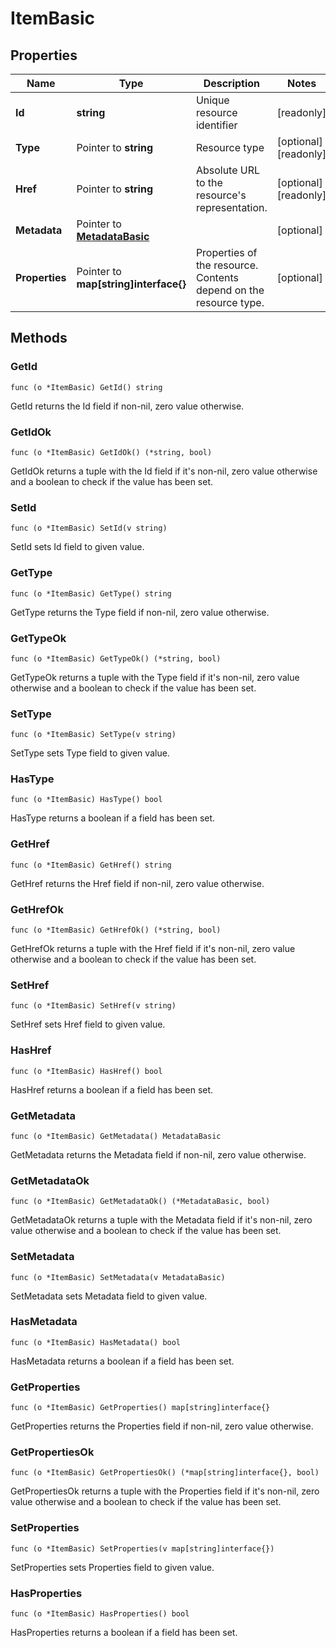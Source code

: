 # ItemBasic



## Properties

|Name | Type | Description | Notes|
|------------ | ------------- | ------------- | -------------|
|**Id** | **string** | Unique resource identifier | [readonly] |
|**Type** | Pointer to **string** | Resource type | [optional] [readonly] |
|**Href** | Pointer to **string** | Absolute URL to the resource&#39;s representation. | [optional] [readonly] |
|**Metadata** | Pointer to [**MetadataBasic**](MetadataBasic.md) |  | [optional] |
|**Properties** | Pointer to **map[string]interface{}** | Properties of the resource. Contents depend on the resource type. | [optional] |

## Methods


### GetId

`func (o *ItemBasic) GetId() string`

GetId returns the Id field if non-nil, zero value otherwise.

### GetIdOk

`func (o *ItemBasic) GetIdOk() (*string, bool)`

GetIdOk returns a tuple with the Id field if it's non-nil, zero value otherwise
and a boolean to check if the value has been set.

### SetId

`func (o *ItemBasic) SetId(v string)`

SetId sets Id field to given value.


### GetType

`func (o *ItemBasic) GetType() string`

GetType returns the Type field if non-nil, zero value otherwise.

### GetTypeOk

`func (o *ItemBasic) GetTypeOk() (*string, bool)`

GetTypeOk returns a tuple with the Type field if it's non-nil, zero value otherwise
and a boolean to check if the value has been set.

### SetType

`func (o *ItemBasic) SetType(v string)`

SetType sets Type field to given value.

### HasType

`func (o *ItemBasic) HasType() bool`

HasType returns a boolean if a field has been set.

### GetHref

`func (o *ItemBasic) GetHref() string`

GetHref returns the Href field if non-nil, zero value otherwise.

### GetHrefOk

`func (o *ItemBasic) GetHrefOk() (*string, bool)`

GetHrefOk returns a tuple with the Href field if it's non-nil, zero value otherwise
and a boolean to check if the value has been set.

### SetHref

`func (o *ItemBasic) SetHref(v string)`

SetHref sets Href field to given value.

### HasHref

`func (o *ItemBasic) HasHref() bool`

HasHref returns a boolean if a field has been set.

### GetMetadata

`func (o *ItemBasic) GetMetadata() MetadataBasic`

GetMetadata returns the Metadata field if non-nil, zero value otherwise.

### GetMetadataOk

`func (o *ItemBasic) GetMetadataOk() (*MetadataBasic, bool)`

GetMetadataOk returns a tuple with the Metadata field if it's non-nil, zero value otherwise
and a boolean to check if the value has been set.

### SetMetadata

`func (o *ItemBasic) SetMetadata(v MetadataBasic)`

SetMetadata sets Metadata field to given value.

### HasMetadata

`func (o *ItemBasic) HasMetadata() bool`

HasMetadata returns a boolean if a field has been set.

### GetProperties

`func (o *ItemBasic) GetProperties() map[string]interface{}`

GetProperties returns the Properties field if non-nil, zero value otherwise.

### GetPropertiesOk

`func (o *ItemBasic) GetPropertiesOk() (*map[string]interface{}, bool)`

GetPropertiesOk returns a tuple with the Properties field if it's non-nil, zero value otherwise
and a boolean to check if the value has been set.

### SetProperties

`func (o *ItemBasic) SetProperties(v map[string]interface{})`

SetProperties sets Properties field to given value.

### HasProperties

`func (o *ItemBasic) HasProperties() bool`

HasProperties returns a boolean if a field has been set.



